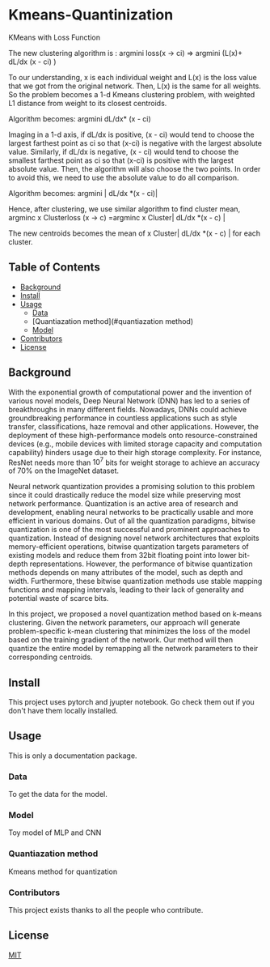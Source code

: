 # Kmeans-Quantinization
KMeans with Loss Function

The new clustering algorithm is :
 argmini loss(x -> ci)  => argmini  (L(x)+ dL/dx (x - ci) )

To our understanding, x is each individual weight and L(x)  is the loss value that we got from the original network. Then, L(x) is the same for all weights. So the problem becomes a 1-d Kmeans clustering problem, with weighted L1 distance from weight to its closest centroids. 

Algorithm becomes: argmini   dL/dx* (x - ci)

Imaging in a 1-d axis, if dL/dx is positive, (x - ci) would tend to choose the largest farthest point as ci so that (x-ci) is negative with the largest absolute value. Similarly, if dL/dx is negative, (x - ci) would tend to choose the smallest farthest point as ci so that (x-ci) is positive with the largest absolute value. Then, the algorithm will also choose the two points. In order to avoid this, we need to use the absolute value to do all comparison. 

Algorithm becomes: argmini  | dL/dx *(x - ci)|

Hence, after clustering, we use similar algorithm to find cluster mean, 
argminc  x  Clusterloss (x -> c) =argminc x  Cluster| dL/dx *(x - c) |

The new centroids becomes the mean of x  Cluster| dL/dx *(x - c) | for each cluster. 


## Table of Contents

- [Background](#background)
- [Install](#install)
- [Usage](#usage)
	- [Data](#data)
	- [Quantiazation method](#quantiazation method)
	- [Model](#model)
- [Contributors](#contributors)
- [License](#license)

## Background

With the exponential growth of computational power and the invention of various novel models, Deep Neural Network (DNN) has led to a series of breakthroughs in many different fields. Nowadays, DNNs could achieve groundbreaking performance in countless applications such as style transfer, classifications, haze removal and other applications. However, the deployment of these high-performance models onto resource-constrained devices (e.g., mobile devices with limited storage capacity and computation capability) hinders usage due to their high storage complexity. For instance, ResNet needs more than $10^7$ bits for weight storage to achieve an accuracy of 70\% on the ImageNet dataset.

Neural network quantization provides a promising solution to this problem since it could drastically reduce the model size while preserving most network performance. Quantization is an active area of research and development, enabling neural networks to be practically usable and more efficient in various domains. Out of all the quantization paradigms, bitwise quantization is one of the most successful and prominent approaches to quantization. Instead of designing novel network architectures that exploits memory-efficient operations, bitwise quantization targets parameters of existing models and reduce them from 32bit floating point into lower bit-depth representations. However, the performance of bitwise quantization methods depends on many attributes of the model, such as depth and width. Furthermore, these bitwise quantization methods use stable mapping functions and mapping intervals, leading to their lack of generality and potential waste of scarce bits. 

In this project, we proposed a novel quantization method based on k-means clustering. Given the network parameters, our approach will generate problem-specific k-mean clustering that minimizes the loss of the model based on the training gradient of the network. Our method will then quantize the entire model by remapping all the network parameters to their corresponding centroids. 

## Install

This project uses pytorch and jyupter notebook. Go check them out if you don't have them locally installed.


## Usage

This is only a documentation package.


### Data

To get the data for the model.

### Model

Toy model of MLP and CNN

### Quantiazation method

Kmeans method for quantization


### Contributors

This project exists thanks to all the people who contribute. 

## License

[MIT](LICENSE)
